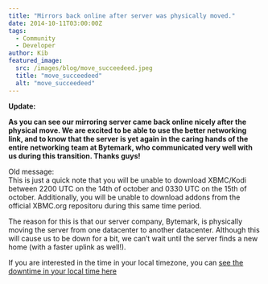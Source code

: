 ```yaml
---
title: "Mirrors back online after server was physically moved."
date: 2014-10-11T03:00:00Z
tags:
  - Community
  - Developer
author: Kib
featured_image:
  src: /images/blog/move_succeedeed.jpeg
  title: "move_succeedeed"
  alt: "move_succeedeed"
---
```


**Update:**

**As you can see our mirroring server came back online nicely after the physical move. We are excited to be able to use the better networking link, and to know that the server is yet again in the caring hands of the entire networking team at Bytemark, who communicated very well with us during this transition. Thanks guys!**

Old message:  
 This is just a quick note that you will be unable to download XBMC/Kodi between 2200 UTC on the 14th of october and 0330 UTC on the 15th of october. Additionally, you will be unable to download addons from the official XBMC.org repositoru during this same time period.

The reason for this is that our server company, Bytemark, is physically moving the server from one datacenter to another datacenter. Although this will cause us to be down for a bit, we can’t wait until the server finds a new home (with a faster uplink as well!).

If you are interested in the time in your local timezone, you can [see the downtime in yo](http://www.timeanddate.com/worldclock/fixedtime.html?msg=XBMC+mirrors+downtime&iso=20141014T23&p1=136&ah=5&am=30 "XBMC mirrors downtime")[ur local time here](http://www.timeanddate.com/worldclock/fixedtime.html?msg=XBMC+mirrors+downtime&iso=20141014T23&p1=136&ah=5&am=30 "XBMC mirrors downtime")
